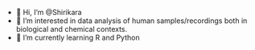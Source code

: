 - 👋 Hi, I’m @Shirikara
- 👀 I’m interested in data analysis of human samples/recordings both in biological and chemical contexts.
- 🌱 I’m currently learning R and Python

<!---
Shirikara/Shirikara is a ✨ special ✨ repository because its `README.md` (this file) appears on your GitHub profile.
You can click the Preview link to take a look at your changes.
--->

